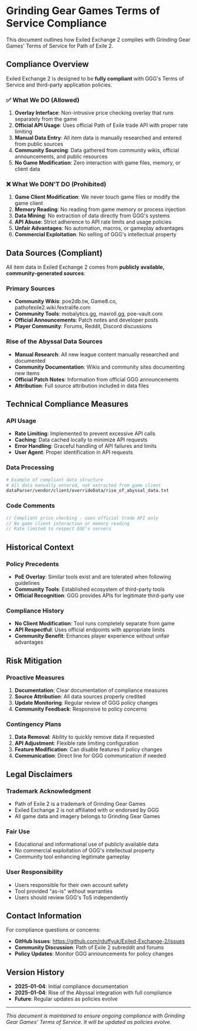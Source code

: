 # Grinding Gear Games Terms of Service Compliance

This document outlines how Exiled Exchange 2 complies with Grinding Gear Games' Terms of Service for Path of Exile 2.

## Compliance Overview

Exiled Exchange 2 is designed to be **fully compliant** with GGG's Terms of Service and third-party application policies.

### ✅ What We DO (Allowed)

1. **Overlay Interface**: Non-intrusive price checking overlay that runs separately from the game
2. **Official API Usage**: Uses official Path of Exile trade API with proper rate limiting
3. **Manual Data Entry**: All item data is manually researched and entered from public sources
4. **Community Sourcing**: Data gathered from community wikis, official announcements, and public resources
5. **No Game Modification**: Zero interaction with game files, memory, or client data

### ❌ What We DON'T DO (Prohibited)

1. **Game Client Modification**: We never touch game files or modify the game client
2. **Memory Reading**: No reading from game memory or process injection
3. **Data Mining**: No extraction of data directly from GGG's systems
4. **API Abuse**: Strict adherence to API rate limits and usage policies
5. **Unfair Advantages**: No automation, macros, or gameplay advantages
6. **Commercial Exploitation**: No selling of GGG's intellectual property

## Data Sources (Compliant)

All item data in Exiled Exchange 2 comes from **publicly available, community-generated sources**:

### Primary Sources
- **Community Wikis**: poe2db.tw, Game8.co, pathofexile2.wiki.fextralife.com
- **Community Tools**: mobalytics.gg, maxroll.gg, poe-vault.com
- **Official Announcements**: Patch notes and developer posts
- **Player Community**: Forums, Reddit, Discord discussions

### Rise of the Abyssal Data Sources
- **Manual Research**: All new league content manually researched and documented
- **Community Documentation**: Wikis and community sites documenting new items
- **Official Patch Notes**: Information from official GGG announcements
- **Attribution**: Full source attribution included in data files

## Technical Compliance Measures

### API Usage
- **Rate Limiting**: Implemented to prevent excessive API calls
- **Caching**: Data cached locally to minimize API requests
- **Error Handling**: Graceful handling of API failures and limits
- **User Agent**: Proper identification in API requests

### Data Processing
```bash
# Example of compliant data structure
# All data manually entered, not extracted from game client
dataParser/vendor/client/overrideData/rise_of_abyssal_data.txt
```

### Code Comments
```javascript
// Compliant price checking - uses official trade API only
// No game client interaction or memory reading
// Rate limited to respect GGG's servers
```

## Historical Context

### Policy Precedents
- **PoE Overlay**: Similar tools exist and are tolerated when following guidelines
- **Community Tools**: Established ecosystem of third-party tools
- **Official Recognition**: GGG provides APIs for legitimate third-party use

### Compliance History
- **No Client Modification**: Tool runs completely separate from game
- **API Respectful**: Uses official endpoints with appropriate limits
- **Community Benefit**: Enhances player experience without unfair advantages

## Risk Mitigation

### Proactive Measures
1. **Documentation**: Clear documentation of compliance measures
2. **Source Attribution**: All data sources properly credited
3. **Update Monitoring**: Regular review of GGG policy changes
4. **Community Feedback**: Responsive to policy concerns

### Contingency Plans
1. **Data Removal**: Ability to quickly remove data if requested
2. **API Adjustment**: Flexible rate limiting configuration
3. **Feature Modification**: Can disable features if policy changes
4. **Communication**: Direct line for GGG communication if needed

## Legal Disclaimers

### Trademark Acknowledgment
- Path of Exile 2 is a trademark of Grinding Gear Games
- Exiled Exchange 2 is not affiliated with or endorsed by GGG
- All game data and imagery belongs to Grinding Gear Games

### Fair Use
- Educational and informational use of publicly available data
- No commercial exploitation of GGG's intellectual property
- Community tool enhancing legitimate gameplay

### User Responsibility
- Users responsible for their own account safety
- Tool provided "as-is" without warranties
- Users should review GGG's ToS independently

## Contact Information

For compliance questions or concerns:
- **GitHub Issues**: https://github.com/rduffyuk/Exiled-Exchange-2/issues
- **Community Discussion**: Path of Exile 2 subreddit and forums
- **Policy Updates**: Monitor GGG announcements for policy changes

## Version History

- **2025-01-04**: Initial compliance documentation
- **2025-01-04**: Rise of the Abyssal integration with full compliance
- **Future**: Regular updates as policies evolve

---

*This document is maintained to ensure ongoing compliance with Grinding Gear Games' Terms of Service. It will be updated as policies evolve.*